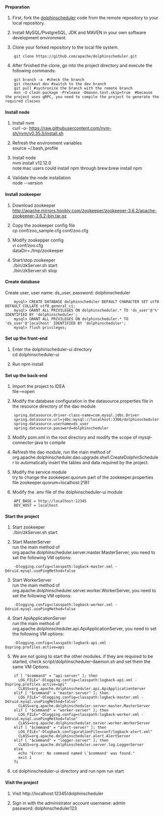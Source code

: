 #### Preparation

1. First, fork the [dolphinscheduler](https://github.com/apache/incubator-dolphinscheduler) code from the remote repository to your local repository.

2. Install MySQL/PostgreSQL, JDK and MAVEN in your own software development environment.

3. Clone your forked repository to the local file system.

```
    git clone https://github.com/apache/dolphinscheduler.git
```

4. After finished the clone, go into the project directory and execute the following commands:

```
    git branch -a  #check the branch
    git checkout dev #switch to the dev branch
    git pull #sychronize the branch with the remote branch
    mvn -U clean package -Prelease -Dmaven.test.skip=true  #because the project uses gRPC, you need to compile the project to generate the required classes
```

#### Install node

1. Install nvm  
     curl -o- https://raw.githubusercontent.com/nvm-sh/nvm/v0.35.3/install.sh 

2. Refresh the environment variables  
     source ~/.bash_profile

3. Install node  
     nvm install v12.12.0  
     note:mac users could install npm through brew:brew install npm

4. Validate the node installation  
     node --version

#### Install zookeeper

1. Download zookeeper  
     http://apache.mirrors.hoobly.com/zookeeper/zookeeper-3.6.2/apache-zookeeper-3.6.2-bin.tar.gz

2. Copy the zookeeper config file  
     cp conf/zoo_sample.cfg conf/zoo.cfg

3. Modify zookepper config  
     vi conf/zoo.cfg  
     dataDir=./tmp/zookeeper

4. Start/stop zookeeper  
     ./bin/zkServer.sh start  
     ./bin/zkServer.sh stop

#### Create database

Create user, user name: ds_user, password: dolphinscheduler

```
    mysql> CREATE DATABASE dolphinscheduler DEFAULT CHARACTER SET utf8 DEFAULT COLLATE utf8_general_ci;
    mysql> GRANT ALL PRIVILEGES ON dolphinscheduler.* TO 'ds_user'@'%' IDENTIFIED BY 'dolphinscheduler';
    mysql> GRANT ALL PRIVILEGES ON dolphinscheduler.* TO 'ds_user'@'localhost' IDENTIFIED BY 'dolphinscheduler';
    mysql> flush privileges;
```

#### Set up the front-end

1. Enter the dolphinscheduler-ui directory  
     cd dolphinscheduler-ui

2. Run npm install

#### Set up the back-end

1. Import the project to IDEA  
     file-->open

2. Modify the database configuration in the datasource.properties file in the resource directory of the dao module

```
    spring.datasource.driver-class-name=com.mysql.jdbc.Driver
    spring.datasource.url=jdbc:mysql://localhost:3306/dolphinscheduler
    spring.datasource.username=ds_user
    spring.datasource.password=dolphinscheduler  
```

3. Modify pom.xml in the root directory and modify the scope of mysql-connector-java to compile

4. Refresh the dao module, run the main method of org.apache.dolphinscheduler.dao.upgrade.shell.CreateDolphinScheduler to automatically insert the tables and data required by the project.

5. Modify the service module  
     try to change the zookeeper.quorum part of the zookeeper.properties file
     zookeeper.quorum=localhost:2181

6. Modify the .env file of the dolphinscheduler-ui module

```
    API_BASE = http://localhost:12345
    DEV_HOST = localhost
```

#### Start the project

1. Start zookeeper  
     ./bin/zkServer.sh start

2. Start MasterServer  
     run the main method of org.apache.dolphinscheduler.server.master.MasterServer, you need to set the following VM options:

```
    -Dlogging.config=classpath:logback-master.xml -Ddruid.mysql.usePingMethod=false
```

3. Start WorkerServer  
     run the main method of org.apache.dolphinscheduler.server.worker.WorkerServer, you need to set the following VM options:

```
    -Dlogging.config=classpath:logback-worker.xml -Ddruid.mysql.usePingMethod=false
```

4. Start ApiApplicationServer  
     run the main method of org.apache.dolphinscheduler.api.ApiApplicationServer, you need to set the following VM options:

```
    -Dlogging.config=classpath:logback-api.xml -Dspring.profiles.active=api
```

5. We are not going to start the other modules. if they are required to be started, check script/dolphinscheduler-daemon.sh and set them the same VM Options.

```
    if [ "$command" = "api-server" ]; then
      LOG_FILE="-Dlogging.config=classpath:logback-api.xml -Dspring.profiles.active=api"
      CLASS=org.apache.dolphinscheduler.api.ApiApplicationServer
    elif [ "$command" = "master-server" ]; then
      LOG_FILE="-Dlogging.config=classpath:logback-master.xml -Ddruid.mysql.usePingMethod=false"
      CLASS=org.apache.dolphinscheduler.server.master.MasterServer
    elif [ "$command" = "worker-server" ]; then
      LOG_FILE="-Dlogging.config=classpath:logback-worker.xml -Ddruid.mysql.usePingMethod=false"
      CLASS=org.apache.dolphinscheduler.server.worker.WorkerServer
    elif [ "$command" = "alert-server" ]; then
      LOG_FILE="-Dlogback.configurationFile=conf/logback-alert.xml"
      CLASS=org.apache.dolphinscheduler.alert.AlertServer
    elif [ "$command" = "logger-server" ]; then
      CLASS=org.apache.dolphinscheduler.server.log.LoggerServer
    else
      echo "Error: No command named \`$command' was found."
      exit 1
    fi
```

6. cd dolphinscheduler-ui directory and run npm run start

#### Visit the project

1. Visit http://localhost:12345/dolphinscheduler

2. Sign in with the administrator account
     username: admin  
     password: dolphinscheduler123
